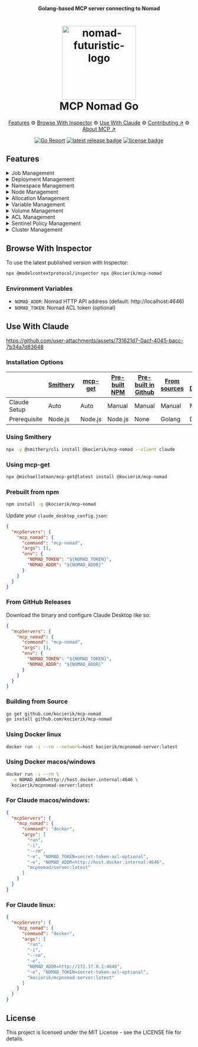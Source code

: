 <h4 align="center">Golang-based MCP server connecting to Nomad</h4>

<h1 align="center">
  <img src="https://github.com/user-attachments/assets/77e291ef-11ae-4b12-94b1-3409f4356ceb" alt="nomad-futuristic-logo" style="width:200px;"/>
   <br/>
   MCP Nomad Go
</h1>

<p align="center">
  <a href="#features">Features</a> ⚙
  <a href="#browse-with-inspector">Browse With Inspector</a> ⚙
  <a href="#use-with-claude">Use With Claude</a> ⚙
  <a href="https://github.com/kocierik/mcp-nomad/blob/main/CONTRIBUTING.md">Contributing ↗</a> ⚙
  <a href="https://modelcontextprotocol.io">About MCP ↗</a>
</p>

<p align="center">
  <a href="https://goreportcard.com/report/github.com/kocierik/mcp-nomad"><img src="https://goreportcard.com/badge/github.com/kocierik/mcp-nomad" alt="Go Report"></a>
  <a href="https://github.com/kocierik/mcp-nomad/releases/latest"><img src="https://img.shields.io/github/v/release/kocierik/mcp-nomad?logo=github&color=22ff22" alt="latest release badge"></a>
  <a href="https://github.com/kocierik/mcp-nomad/blob/main/LICENSE"><img src="https://img.shields.io/github/license/kocierik/mcp-nomad" alt="license badge"></a>
</p>

## Features

<details>
<summary>Job Management</summary>

- List jobs
- Get job details
- Run jobs
- Stop jobs
- Get job versions
- Get job submission
- List job allocations
- List job evaluations
- List job deployments
- Get job deployment
- Get job summary
- Update jobs
- Dispatch parameterized jobs
- Revert jobs
- Set job stability
- Create job evaluations
- Create job plans
- Force new periodic instances
- Get job scale status
- Scale task groups
- List job services
</details>

<details>
<summary>Deployment Management</summary>

- List deployments
- Get deployment details
</details>

<details>
<summary>Namespace Management</summary>

- List namespaces
- Create namespaces
- Delete namespaces
</details>

<details>
<summary>Node Management</summary>

- List nodes
- Get node details
- Drain nodes
- Set node eligibility
</details>

<details>
<summary>Allocation Management</summary>

- List allocations
- Get allocation details
- Get allocation logs
- Get task logs
</details>

<details>
<summary>Variable Management</summary>

- List variables with filtering and pagination
- Get variable details
- Create variables with namespace support
- Delete variables with CAS support

Example variable operations:
```bash
# List variables in a namespace
list_variables namespace="my-namespace" prefix="my/path" per_page=10

# Get a specific variable
get_variable path="my/path" namespace="my-namespace"

# Create a variable
create_variable path="my/path" key="username" value="john" namespace="my-namespace"

# Delete a variable
delete_variable path="my/path" namespace="my-namespace"
```
</details>

<details>
<summary>Volume Management</summary>

- List volumes
- Get volume details
- Delete volumes
- List volume claims
- Delete volume claims
</details>

<details>
<summary>ACL Management</summary>

- List ACL tokens
- Get ACL token details
- Create ACL tokens
- Delete ACL tokens
- List ACL policies
- Get ACL policy details
- Create ACL policies
- Delete ACL policies
- List ACL roles
- Get ACL role details
- Create ACL roles
- Delete ACL roles
- Bootstrap ACL system
</details>

<details>
<summary>Sentinel Policy Management</summary>

- List Sentinel policies
- Get Sentinel policy details
- Create Sentinel policies
- Delete Sentinel policies
</details>

<details>
<summary>Cluster Management</summary>

- Get cluster leader
- List cluster peers
- List regions
</details>

## Browse With Inspector

To use the latest published version with Inspector:

```bash
npx @modelcontextprotocol/inspector npx @kocierik/mcp-nomad
```


### Environment Variables

- `NOMAD_ADDR`: Nomad HTTP API address (default: http://localhost:4646)
- `NOMAD_TOKEN`: Nomad ACL token (optional)
 


## Use With Claude

https://github.com/user-attachments/assets/731621d7-0acf-4045-bacc-7b34a7d83648


### Installation Options

|              | <a href="#using-smithery">Smithery</a> | <a href="#using-mcp-get">mcp-get</a> | <a href="#prebuilt-from-npm">Pre-built NPM</a> | <a href="#from-github-releases">Pre-built in Github</a> | <a href="#building-from-source">From sources</a> | <a href="#using-docker">Using Docker</a> |
| ------------ | -------------------------------------- | ------------------------------------ | ---------------------------------------------- | ------------------------------------------------------- | ------------------------------------------------ | ---------------------------------------- |
| Claude Setup | Auto                                   | Auto                                 | Manual                                         | Manual                                                  | Manual                                           | Manual                                   |
| Prerequisite | Node.js                                | Node.js                              | Node.js                                        | None                                                    | Golang                                           | Docker                                   |

### Using Smithery

```bash
npx -y @smithery/cli install @kocierik/mcp-nomad --client claude
```

### Using mcp-get

```bash
npx @michaellatman/mcp-get@latest install @kocierik/mcp-nomad
```

### Prebuilt from npm

```bash
npm install -g @kocierik/mcp-nomad
```

Update your `claude_desktop_config.json`:

```json
{
  "mcpServers": {
    "mcp_nomad": {
      "command": "mcp-nomad",
      "args": [],
      "env": {
        "NOMAD_TOKEN": "${NOMAD_TOKEN}",
        "NOMAD_ADDR": "${NOMAD_ADDR}"
      }
    }
  }
}
```

### From GitHub Releases

Download the binary and configure Claude Desktop like so:

```json
{
  "mcpServers": {
    "mcp_nomad": {
      "command": "mcp-nomad",
      "args": [],
      "env": {
        "NOMAD_TOKEN": "${NOMAD_TOKEN}",
        "NOMAD_ADDR": "${NOMAD_ADDR}"
      }
    }
  }
}
```

### Building from Source

```bash
go get github.com/kocierik/mcp-nomad
go install github.com/kocierik/mcp-nomad
```

### Using Docker linux

```bash
docker run -i --rm --network=host kocierik/mcpnomad-server:latest
```

### Using Docker macos/windows

```bash
docker run -i --rm \
  -e NOMAD_ADDR=http://host.docker.internal:4646 \
  kocierik/mcpnomad-server:latest
```

### For Claude macos/windows:

```json
{
  "mcpServers": {
    "mcp_nomad": {
      "command": "docker",
      "args": [
        "run",
        "-i",
        "--rm",
        "-e", "NOMAD_TOKEN=secret-token-acl-optional", 
        "-e", "NOMAD_ADDR=http://host.docker.internal:4646",
        "mcpnomad/server:latest"
      ]
    }
  }
}
```

### For Claude linux:

```json
{
  "mcpServers": {
    "mcp_nomad": {
      "command": "docker",
      "args": [
        "run",
        "-i",
        "--rm",
        "-e",
        "NOMAD_ADDR=http://172.17.0.1:4646",
        "-e", "NOMAD_TOKEN=secret-token-acl-optional", 
        "kocierik/mcpnomad-server:latest"
      ]
    }
  }
}
```

## License

This project is licensed under the MIT License - see the LICENSE file for details.
